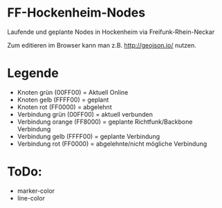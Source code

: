 FF-Hockenheim-Nodes
=============
Laufende und geplante Nodes in Hockenheim via Freifunk-Rhein-Neckar

Zum editieren im Browser kann man z.B. http://geojson.io/ nutzen.


Legende
=============

* Knoten grün (00FF00) = Aktuell Online
* Knoten gelb (FFFF00) = geplant
* Knoten rot (FF0000) = abgelehnt
* Verbindung grün (00FF00) = aktuell verbunden
* Verbindung orange (FF8000) = geplante Richtfunk/Backbone Verbindung
* Verbindung gelb (FFFF00) = geplante Verbindung
* Verbindung rot (FF0000) = abgelehnte/nicht mögliche Verbindung


ToDo:
=============

* marker-color
* line-color
